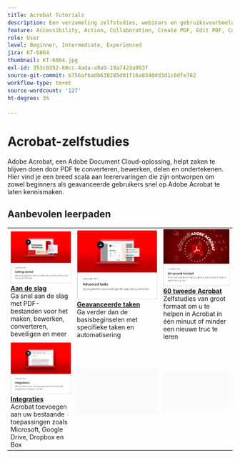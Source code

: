 ```yaml
---
title: Acrobat Tutorials
description: Een verzameling zelfstudies, webinars en gebruiksvoorbeelden voor Adobe Acrobat
feature: Accessibility, Action, Collaboration, Create PDF, Edit PDF, Convert PDF, Deploy, Mobile, Optimize PDF, Security, Workflow, Workspace, Skill Builder, Sign, Form
role: User
level: Beginner, Intermediate, Experienced
jira: KT-6864
thumbnail: KT-6864.jpg
exl-id: 353c8352-88cc-4ada-a9a9-19a7423a993f
source-git-commit: 6756af6adb638285d01f16a8340dd3d1c8dfe782
workflow-type: tm+mt
source-wordcount: '127'
ht-degree: 3%

---
```


# Acrobat-zelfstudies

Adobe Acrobat, een Adobe Document Cloud-oplossing, helpt zaken te blijven doen door PDF te converteren, bewerken, delen en ondertekenen. Hier vind je een breed scala aan leerervaringen die zijn ontworpen om zowel beginners als geavanceerde gebruikers snel op Adobe Acrobat te laten kennismaken.

<div id="recs-overview-body-1"></div>
<div id="recs-overview-body-2"></div>
<div id="recs-overview-body-3"></div>
<div id="recs-overview-body-4"></div>
<div id="recs-overview-body-5"></div>
<div id="recs-overview-body-6"></div>

## Aanbevolen leerpaden

<table style="table-layout:fixed">
<tr>
 <td>
    <a href="getting-started/getting-started-overview.md">
      <img alt="Aan de slag" src="assets/start.png" />
    </a>
    <div>
    <a href="getting-started/getting-started-overview.md"><strong>Aan de slag</strong></a>
    </div>
    Ga snel aan de slag met PDF-bestanden voor het maken, bewerken, converteren, beveiligen en meer
    <br>
  </td>
  <td>
    <a href="advanced-tasks/advanced-tasks-overview.md">
      <img alt="Geavanceerde taken" src="assets/advanced-tasks.png" />
    </a>
    <div>
    <a href="advanced-tasks/advanced-tasks-overview.md"><strong> Geavanceerde taken </strong></a>
    </div>
    Ga verder dan de basisbeginselen met specifieke taken en automatisering
    <br>
  </td>
  <td>
    <a href="60-second/60-second-overview.md">
      <img alt="Acrobat van 60 seconden" src="assets/60-sec.png" />
    </a>
  <div>
    <a href="60-second/60-second-overview.md"><strong> 60 tweede Acrobat </strong></a>
    </div>
    Zelfstudies van groot formaat om u te helpen in Acrobat in één minuut of minder een nieuwe truc te leren
    <br>
  </td>
</tr>
  <td>
    <a href="integrate/integrate-overview.md">
      <img alt="Integraties" src="assets/integrations.png" />
    </a>
    <div>
    <a href="integrate/integrate-overview.md"><strong> Integraties </strong></a>
    </div>
    Acrobat toevoegen aan uw bestaande toepassingen zoals Microsoft, Google Drive, Dropbox en Box
    <br>
  </td>
  <td>
    <img alt="Spacer" src="assets/Grayspacer.png" />
    <div>
    <br>
  </td>
  <td>
    <img alt="Spacer" src="assets/Grayspacer.png" />
    <div>
    <br>
  </td>
</tr>
</table>
